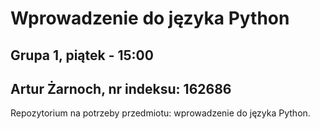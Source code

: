 # Wprowadzenie do języka Python
## Grupa 1, piątek - 15:00
## Artur Żarnoch, nr indeksu: 162686
Repozytorium na potrzeby przedmiotu: wprowadzenie do języka Python.